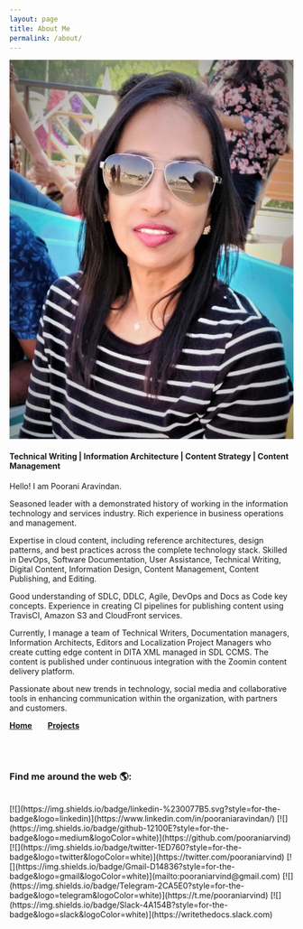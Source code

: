 ```yaml
---
layout: page
title: About Me
permalink: /about/
---
```

![Poorani A](/images/poorani5.jpg)
#### Technical Writing | Information Architecture | Content Strategy | Content Management

Hello! I am Poorani Aravindan. 

Seasoned leader with a demonstrated history of working in the information technology and services industry. Rich experience in business operations and management.

Expertise in cloud content, including reference architectures, design patterns, and best practices across the complete technology stack. Skilled in DevOps, Software Documentation, User Assistance, Technical Writing, Digital Content, Information Design, Content Management, Content Publishing, and Editing.

Good understanding of SDLC, DDLC, Agile, DevOps and Docs as Code key concepts. Experience in creating CI pipelines for publishing content using TravisCI, Amazon S3 and CloudFront services.

Currently, I manage a team of Technical Writers, Documentation managers, Information Architects, Editors and Localization Project Managers who create cutting edge content in DITA XML managed in SDL CCMS. The content is published under continuous integration with the Zoomin content delivery platform.

Passionate about new trends in technology, social media and collaborative tools in enhancing communication within the organization, with partners and customers.


[<b>Home</b>](https://www.pooraniarvind.com/)&nbsp;&nbsp;&nbsp;&nbsp;&nbsp;&nbsp;
[<b>Projects</b>](../../../../../projects.html)

<br> <br>

### Find me around the web 🌎:
<br>
[![](https://img.shields.io/badge/linkedin-%230077B5.svg?style=for-the-badge&logo=linkedin)](https://www.linkedin.com/in/pooraniaravindan/)
[![](https://img.shields.io/badge/github-12100E?style=for-the-badge&logo=medium&logoColor=white)](https://github.com/pooraniarvind)
[![](https://img.shields.io/badge/twitter-1ED760?style=for-the-badge&logo=twitter&logoColor=white)](https://twitter.com/pooraniarvind)
[![](https://img.shields.io/badge/Gmail-D14836?style=for-the-badge&logo=gmail&logoColor=white)](mailto:pooraniarvind@gmail.com)
[![](https://img.shields.io/badge/Telegram-2CA5E0?style=for-the-badge&logo=telegram&logoColor=white)](https://t.me/pooraniarvind)
[![](https://img.shields.io/badge/Slack-4A154B?style=for-the-badge&logo=slack&logoColor=white)](https://writethedocs.slack.com)

